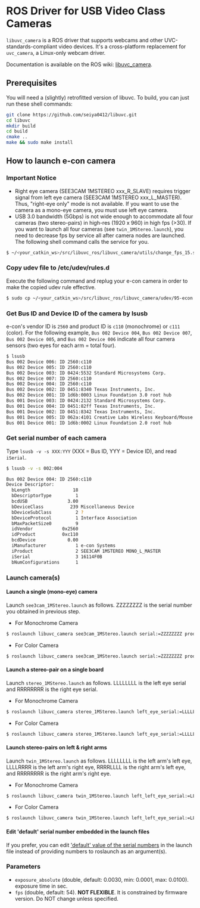 ROS Driver for USB Video Class Cameras
======================================

`libuvc_camera` is a ROS driver that supports webcams and other UVC-standards-compliant video devices.
It's a cross-platform replacement for `uvc_camera`, a Linux-only webcam driver.

Documentation is available on the ROS wiki: [libuvc_camera](http://wiki.ros.org/libuvc_camera).

## Prerequisites
You will need a (slightly) retrofitted version of libuvc.
To build, you can just run these shell commands:
```bash
git clone https://github.com/seiya0412/libuvc.git
cd libuvc
mkdir build
cd build
cmake ..
make && sudo make install
```

## How to launch e-con camera
### Important Notice
- Right eye camera (SEE3CAM 1MSTEREO xxx_R_SLAVE) requires trigger signal from left eye camera (SEE3CAM 1MSTEREO xxx_L_MASTER). Thus, "right-eye only" mode is not available. If you want to use the camera as a mono-eye camera, you must use left eye camera.
- USB 3.0 bandwidth (5Gbps) is not wide enough to accommodate all four cameras (two stereo-pairs) in high-res (1920 x 960) in high fps (>30). If you want to launch all four cameras (see `twin_1MStereo.launch`), you need to decrease fps by service all after camera nodes are launched. The following shell command calls the service for you.
```bash
$ ~/<your_catkin_ws>/src/libuvc_ros/libuvc_camera/utils/change_fps_15.sh
```

### Copy udev file to /etc/udev/rules.d
Execute the following command and replug your e-con camera in order to make the copied udev rule effective.
```bash
$ sudo cp ~/<your_catkin_ws>/src/libuvc_ros/libuvc_camera/udev/95-econ.rule /etc/udev/rules.d
```

### Get Bus ID and Device ID of the camera by lsusb
e-con's vendor ID is `2560` and product ID is `c110` (monochrome) or `c111` (color).
For the following example, `Bus 002 Device 004`, `Bus 002 Device 007`, `Bus 002 Device 005`, and `Bus 002 Device 006` indicate all four camera sensors (two eyes for each arm = total four). 
```bash
$ lsusb
Bus 002 Device 006: ID 2560:c110  
Bus 002 Device 005: ID 2560:c110  
Bus 002 Device 003: ID 0424:5532 Standard Microsystems Corp. 
Bus 002 Device 007: ID 2560:c110  
Bus 002 Device 004: ID 2560:c110  
Bus 002 Device 002: ID 0451:8340 Texas Instruments, Inc. 
Bus 002 Device 001: ID 1d6b:0003 Linux Foundation 3.0 root hub
Bus 001 Device 003: ID 0424:2132 Standard Microsystems Corp. 
Bus 001 Device 004: ID 0451:82ff Texas Instruments, Inc. 
Bus 001 Device 002: ID 0451:8342 Texas Instruments, Inc. 
Bus 001 Device 005: ID 062a:4101 Creative Labs Wireless Keyboard/Mouse
Bus 001 Device 001: ID 1d6b:0002 Linux Foundation 2.0 root hub
```


### Get serial number of each camera
Type `lsusb -v -s XXX:YYY` (XXX = Bus ID, YYY = Device ID), and read `iSerial`.
```bash
$ lsusb -v -s 002:004

Bus 002 Device 004: ID 2560:c110  
Device Descriptor:
  bLength                18
  bDescriptorType         1
  bcdUSB               3.00
  bDeviceClass          239 Miscellaneous Device
  bDeviceSubClass         2 ?
  bDeviceProtocol         1 Interface Association
  bMaxPacketSize0         9
  idVendor           0x2560 
  idProduct          0xc110 
  bcdDevice            0.00
  iManufacturer           1 e-con Systems
  iProduct                2 SEE3CAM 1MSTEREO MONO_L_MASTER
  iSerial                 3 16114F0B
  bNumConfigurations      1
```


### Launch camera(s)
#### Launch a single (mono-eye) camera
Launch `see3cam_1MStereo.launch` as follows. ZZZZZZZZ is the serial number you obtained in previous step.

- For Monochrome Camera
```bash
$ roslaunch libuvc_camera see3cam_1MStereo.launch serial:=ZZZZZZZZ product:="0xc110" video_mode:="uncompressed" fps:=54
```
- For Color Camera
```bash
$ roslaunch libuvc_camera see3cam_1MStereo.launch serial:=ZZZZZZZZ product:="0xc111" video_mode:="sgrbg" fps:=54
```

#### Launch a stereo-pair on a single board
Launch `stereo_1MStereo.launch` as follows. LLLLLLLL is the left eye serial and RRRRRRRR is the right eye serial.
- For Monochrome Camera
```bash
$ roslaunch libuvc_camera stereo_1MStereo.launch left_eye_serial:=LLLLLLLL right_eye_serial:=RRRRRRRR product:="0xc110" video_mode:="uncompressed" fps:=54
```
- For Color Camera
```bash
$ roslaunch libuvc_camera stereo_1MStereo.launch left_eye_serial:=LLLLLLLL right_eye_serial:=RRRRRRRR product:="0xc111" video_mode:="sgrbg" fps:=54
```

#### Launch stereo-pairs on left & right arms
Launch `twin_1MStereo.launch` as follows. LLLLLLLL is the left arm's left eye, LLLLRRRR is the left arm's right eye, RRRRLLLL is the right arm's left eye, and RRRRRRRR is the right arm's right eye.
- For Monochrome Camera
```bash
$ roslaunch libuvc_camera twin_1MStereo.launch left_left_eye_serial:=LLLLLLLL left_right_eye_serial:=LLLLRRRR right_left_eye_serial:=RRRRLLLL right_right_eye_serial:=RRRRRRRR product:="0xc110" video_mode:="uncompressed" fps:=54
```
- For Color Camera
```bash
$ roslaunch libuvc_camera twin_1MStereo.launch left_left_eye_serial:=LLLLLLLL left_right_eye_serial:=LLLLRRRR right_left_eye_serial:=RRRRLLLL right_right_eye_serial:=RRRRRRRR product:="0xc111" video_mode:="sgrbg" fps:=54
```

#### Edit 'default' serial number embedded in the launch files
If you prefer, you can edit ['default' value of the serial numbers](https://github.com/WHILL/libuvc_ros/blob/b470398402b7cb517f25e7af83dd7ff1122cd084/libuvc_camera/launch/see3cam_1MStereo.launch#L9) in the launch file instead of providing numbers to roslaunch as an argument(s).

### Parameters
- `exposure_absolute` (double, default: 0.0030, min: 0.0001, max: 0.0100). exposure time in sec.
- `fps` (double, default: 54). **NOT FLEXIBLE**. It is constrained by firmware version. Do NOT change unless specified.

